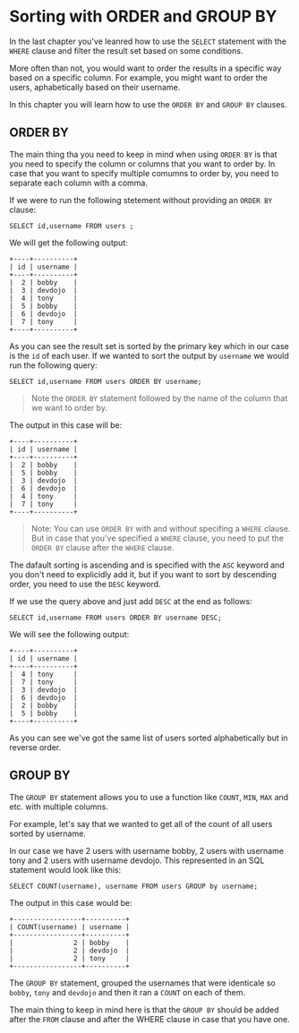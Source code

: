 # Sorting with ORDER and GROUP BY

In the last chapter you've leanred how to use the `SELECT` statement with the `WHERE` clause and filter the result set based on some conditions.

More often than not, you would want to order the results in a specific way based on a specific column. For example, you might want to order the users, aphabetically based on their username.

In this chapter you will learn how to use the `ORDER BY` and `GROUP BY` clauses.

## ORDER BY

The main thing tha you need to keep in mind when using `ORDER BY` is that you need to specify the column or columns that you want to order by. In case that you want to specify multiple comumns to order by, you need to separate each column with a comma.

If we were to run the following stetement without providing an `ORDER BY` clause:

```
SELECT id,username FROM users ;
```

We will get the following output:

```
+----+----------+
| id | username |
+----+----------+
|  2 | bobby    |
|  3 | devdojo  |
|  4 | tony     |
|  5 | bobby    |
|  6 | devdojo  |
|  7 | tony     |
+----+----------+
```

As you can see the result set is sorted by the primary key which in our case is the `id` of each user. If we wanted to sort the output by `username` we would run the following query:

```
SELECT id,username FROM users ORDER BY username;
```

> Note the `ORDER BY` statement followed by the name of the column that we want to order by.

The output in this case will be:

```
+----+----------+
| id | username |
+----+----------+
|  2 | bobby    |
|  5 | bobby    |
|  3 | devdojo  |
|  6 | devdojo  |
|  4 | tony     |
|  7 | tony     |
+----+----------+
```

> Note: You can use `ORDER BY` with and without specifing a `WHERE` clause. But in case that you've specified a `WHERE` clause, you need to put the `ORDER BY` clause after the `WHERE` clause.

The dafault sorting is ascending and is specified with the `ASC` keyword and you don't need to explicidly add it, but if you want to sort by descending order, you need to use the `DESC` keyword.

If we use the query above and just add `DESC` at the end as follows:

```
SELECT id,username FROM users ORDER BY username DESC;
```

We will see the following output:

```
+----+----------+
| id | username |
+----+----------+
|  4 | tony     |
|  7 | tony     |
|  3 | devdojo  |
|  6 | devdojo  |
|  2 | bobby    |
|  5 | bobby    |
+----+----------+
```

As you can see we've got the same list of users sorted alphabetically but in reverse order.

## GROUP BY

The `GROUP BY` statement allows you to use a function like `COUNT`, `MIN`, `MAX` and etc. with multiple columns.

For example, let's say that we wanted to get all of the count of all users sorted by username.

In our case we have 2 users with username bobby, 2 users with username tony and 2 users with username devdojo. This represented in an SQL statement would look like this:

```
SELECT COUNT(username), username FROM users GROUP by username;
```

The output in this case would be:

```
+-----------------+----------+
| COUNT(username) | username |
+-----------------+----------+
|               2 | bobby    |
|               2 | devdojo  |
|               2 | tony     |
+-----------------+----------+
```

The `GROUP BY` statement, grouped the usernames that were identicale so `bobby`, `tony` and `devdojo` and then it ran a `COUNT` on each of them.

The main thing to keep in mind here is that the `GROUP BY` should be added after the `FROM` clause  and after the WHERE clause in case that you have one.